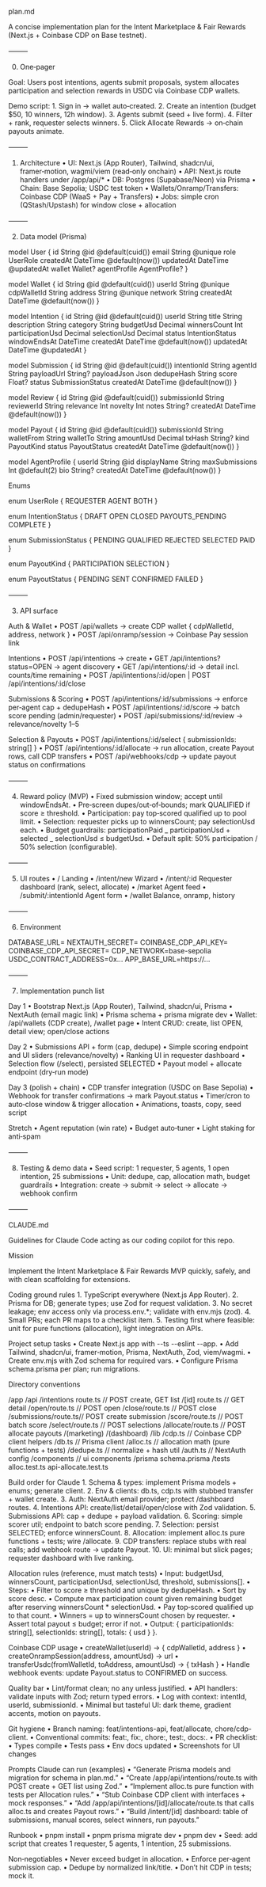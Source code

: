plan.md

A concise implementation plan for the Intent Marketplace & Fair Rewards (Next.js + Coinbase CDP on Base testnet).

⸻

0. One‑pager

Goal: Users post intentions, agents submit proposals, system allocates participation and selection rewards in USDC via Coinbase CDP wallets.

Demo script: 1. Sign in → wallet auto‑created. 2. Create an intention (budget $50, 10 winners, 12h window). 3. Agents submit (seed + live form). 4. Filter + rank, requester selects winners. 5. Click Allocate Rewards → on‑chain payouts animate.

⸻

1. Architecture
   • UI: Next.js (App Router), Tailwind, shadcn/ui, framer‑motion, wagmi/viem (read‑only onchain)
   • API: Next.js route handlers under /app/api/\*
   • DB: Postgres (Supabase/Neon) via Prisma
   • Chain: Base Sepolia; USDC test token
   • Wallets/Onramp/Transfers: Coinbase CDP (WaaS + Pay + Transfers)
   • Jobs: simple cron (QStash/Upstash) for window close + allocation

⸻

2. Data model (Prisma)

model User {
id String @id @default(cuid())
email String @unique
role UserRole
createdAt DateTime @default(now())
updatedAt DateTime @updatedAt
wallet Wallet?
agentProfile AgentProfile?
}

model Wallet {
id String @id @default(cuid())
userId String @unique
cdpWalletId String
address String @unique
network String
createdAt DateTime @default(now())
}

model Intention {
id String @id @default(cuid())
userId String
title String
description String
category String
budgetUsd Decimal
winnersCount Int
participationUsd Decimal
selectionUsd Decimal
status IntentionStatus
windowEndsAt DateTime
createdAt DateTime @default(now())
updatedAt DateTime @updatedAt
}

model Submission {
id String @id @default(cuid())
intentionId String
agentId String
payloadUrl String?
payloadJson Json
dedupeHash String
score Float?
status SubmissionStatus
createdAt DateTime @default(now())
}

model Review {
id String @id @default(cuid())
submissionId String
reviewerId String
relevance Int
novelty Int
notes String?
createdAt DateTime @default(now())
}

model Payout {
id String @id @default(cuid())
submissionId String
walletFrom String
walletTo String
amountUsd Decimal
txHash String?
kind PayoutKind
status PayoutStatus
createdAt DateTime @default(now())
}

model AgentProfile {
userId String @id
displayName String
maxSubmissions Int @default(2)
bio String?
createdAt DateTime @default(now())
}

Enums

enum UserRole { REQUESTER AGENT BOTH }

enum IntentionStatus { DRAFT OPEN CLOSED PAYOUTS_PENDING COMPLETE }

enum SubmissionStatus { PENDING QUALIFIED REJECTED SELECTED PAID }

enum PayoutKind { PARTICIPATION SELECTION }

enum PayoutStatus { PENDING SENT CONFIRMED FAILED }

⸻

3. API surface

Auth & Wallet
• POST /api/wallets → create CDP wallet { cdpWalletId, address, network }
• POST /api/onramp/session → Coinbase Pay session link

Intentions
• POST /api/intentions → create
• GET /api/intentions?status=OPEN → agent discovery
• GET /api/intentions/:id → detail incl. counts/time remaining
• POST /api/intentions/:id/open | POST /api/intentions/:id/close

Submissions & Scoring
• POST /api/intentions/:id/submissions → enforce per‑agent cap + dedupeHash
• POST /api/intentions/:id/score → batch score pending (admin/requester)
• POST /api/submissions/:id/review → relevance/novelty 1–5

Selection & Payouts
• POST /api/intentions/:id/select { submissionIds: string[] }
• POST /api/intentions/:id/allocate → run allocation, create Payout rows, call CDP transfers
• POST /api/webhooks/cdp → update payout status on confirmations

⸻

4. Reward policy (MVP)
   • Fixed submission window; accept until windowEndsAt.
   • Pre‑screen dupes/out‑of‑bounds; mark QUALIFIED if score ≥ threshold.
   • Participation: pay top‑scored qualified up to pool limit.
   • Selection: requester picks up to winnersCount; pay selectionUsd each.
   • Budget guardrails: participationPaid _ participationUsd + selected _ selectionUsd ≤ budgetUsd.
   • Default split: 50% participation / 50% selection (configurable).

⸻

5. UI routes
   • / Landing
   • /intent/new Wizard
   • /intent/:id Requester dashboard (rank, select, allocate)
   • /market Agent feed
   • /submit/:intentionId Agent form
   • /wallet Balance, onramp, history

⸻

6. Environment

DATABASE_URL=
NEXTAUTH_SECRET=
COINBASE_CDP_API_KEY=
COINBASE_CDP_API_SECRET=
CDP_NETWORK=base-sepolia
USDC_CONTRACT_ADDRESS=0x...
APP_BASE_URL=https://...

⸻

7. Implementation punch list

Day 1
• Bootstrap Next.js (App Router), Tailwind, shadcn/ui, Prisma
• NextAuth (email magic link)
• Prisma schema + prisma migrate dev
• Wallet: /api/wallets (CDP create), /wallet page
• Intent CRUD: create, list OPEN, detail view; open/close actions

Day 2
• Submissions API + form (cap, dedupe)
• Simple scoring endpoint and UI sliders (relevance/novelty)
• Ranking UI in requester dashboard
• Selection flow (/select), persisted SELECTED
• Payout model + allocate endpoint (dry‑run mode)

Day 3 (polish + chain)
• CDP transfer integration (USDC on Base Sepolia)
• Webhook for transfer confirmations → mark Payout.status
• Timer/cron to auto‑close window & trigger allocation
• Animations, toasts, copy, seed script

Stretch
• Agent reputation (win rate)
• Budget auto‑tuner
• Light staking for anti‑spam

⸻

8. Testing & demo data
   • Seed script: 1 requester, 5 agents, 1 open intention, 25 submissions
   • Unit: dedupe, cap, allocation math, budget guardrails
   • Integration: create → submit → select → allocate → webhook confirm

⸻

CLAUDE.md

Guidelines for Claude Code acting as our coding copilot for this repo.

Mission

Implement the Intent Marketplace & Fair Rewards MVP quickly, safely, and with clean scaffolding for extensions.

Coding ground rules 1. TypeScript everywhere (Next.js App Router). 2. Prisma for DB; generate types; use Zod for request validation. 3. No secret leakage; env access only via process.env.\*; validate with env.mjs (zod). 4. Small PRs; each PR maps to a checklist item. 5. Testing first where feasible: unit for pure functions (allocation), light integration on APIs.

Project setup tasks
• Create Next.js app with --ts --eslint --app.
• Add Tailwind, shadcn/ui, framer‑motion, Prisma, NextAuth, Zod, viem/wagmi.
• Create env.mjs with Zod schema for required vars.
• Configure Prisma schema.prisma per plan; run migrations.

Directory conventions

/app
/api
/intentions
route.ts // POST create, GET list
/[id]
route.ts // GET detail
/open/route.ts // POST open
/close/route.ts // POST close
/submissions/route.ts// POST create submission
/score/route.ts // POST batch score
/select/route.ts // POST selections
/allocate/route.ts // POST allocate payouts
/(marketing)
/(dashboard)
/lib
/cdp.ts // Coinbase CDP client helpers
/db.ts // Prisma client
/alloc.ts // allocation math (pure functions + tests)
/dedupe.ts // normalize + hash util
/auth.ts // NextAuth config
/components
// ui components
/prisma
schema.prisma
/tests
alloc.test.ts
api-allocate.test.ts

Build order for Claude 1. Schema & types: implement Prisma models + enums; generate client. 2. Env & clients: db.ts, cdp.ts with stubbed transfer + wallet create. 3. Auth: NextAuth email provider; protect /dashboard routes. 4. Intentions API: create/list/detail/open/close with Zod validation. 5. Submissions API: cap + dedupe + payload validation. 6. Scoring: simple scorer util; endpoint to batch score pending. 7. Selection: persist SELECTED; enforce winnersCount. 8. Allocation: implement alloc.ts pure functions + tests; wire /allocate. 9. CDP transfers: replace stubs with real calls; add webhook route → update Payout. 10. UI: minimal but slick pages; requester dashboard with live ranking.

Allocation rules (reference, must match tests)
• Input: budgetUsd, winnersCount, participationUsd, selectionUsd, threshold, submissions[].
• Steps:
• Filter to score ≥ threshold and unique by dedupeHash.
• Sort by score desc.
• Compute max participation count given remaining budget after reserving winnersCount \* selectionUsd.
• Pay top‑scored qualified up to that count.
• Winners = up to winnersCount chosen by requester.
• Assert total payout ≤ budget; error if not.
• Output: { participationIds: string[], selectionIds: string[], totals: { usd } }.

Coinbase CDP usage
• createWallet(userId) → { cdpWalletId, address }
• createOnrampSession(address, amountUsd) → url
• transferUsdc(fromWalletId, toAddress, amountUsd) → { txHash }
• Handle webhook events: update Payout.status to CONFIRMED on success.

Quality bar
• Lint/format clean; no any unless justified.
• API handlers: validate inputs with Zod; return typed errors.
• Log with context: intentId, userId, submissionId.
• Minimal but tasteful UI: dark theme, gradient accents, motion on payouts.

Git hygiene
• Branch naming: feat/intentions-api, feat/allocate, chore/cdp-client.
• Conventional commits: feat:, fix:, chore:, test:, docs:.
• PR checklist:
• Types compile
• Tests pass
• Env docs updated
• Screenshots for UI changes

Prompts Claude can run (examples)
• “Generate Prisma models and migration for schema in plan.md.”
• “Create /app/api/intentions/route.ts with POST create + GET list using Zod.”
• “Implement alloc.ts pure function with tests per Allocation rules.”
• “Stub Coinbase CDP client with interfaces + mock responses.”
• “Add /app/api/intentions/[id]/allocate/route.ts that calls alloc.ts and creates Payout rows.”
• “Build /intent/[id] dashboard: table of submissions, manual scores, select winners, run payouts.”

Runbook
• pnpm install
• pnpm prisma migrate dev
• pnpm dev
• Seed: add script that creates 1 requester, 5 agents, 1 intention, 25 submissions.

Non‑negotiables
• Never exceed budget in allocation.
• Enforce per‑agent submission cap.
• Dedupe by normalized link/title.
• Don’t hit CDP in tests; mock it.
